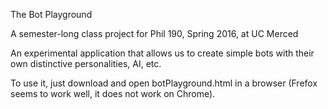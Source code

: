 The Bot Playground

A semester-long class project for Phil 190, Spring 2016, at UC Merced

An experimental application that allows us to create simple bots with their own distinctive personalities, AI, etc.

To use it, just download and open botPlayground.html in a browser (Frefox seems to work well, it does not work on Chrome).
